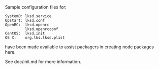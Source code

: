Sample configuration files for:
```
SystemD: lksd.service
Upstart: lksd.conf
OpenRC:  lksd.openrc
         lksd.openrcconf
CentOS:  lksd.init
OS X:    org.lks.lksd.plist
```
have been made available to assist packagers in creating node packages here.

See doc/init.md for more information.
